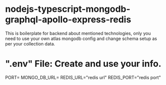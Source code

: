 # nodejs-typescript-mongodb-graphql-apollo-express-redis
This is boilerplate for backend about mentioned technologies, only you need to use your own atlas mongodb config and change schema setup as per your collection data.

# ".env" File: Create and use your info.
PORT=
MONGO_DB_URL=
REDIS_URL="redis url"
REDIS_PORT="redis port"